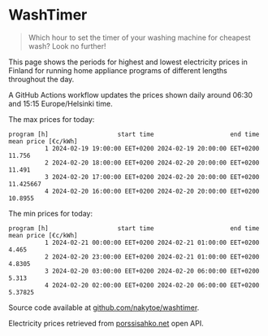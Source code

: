 
# WashTimer

> Which hour to set the timer of your washing machine for cheapest wash? Look no further!

This page shows the periods for highest and lowest electricity prices in Finland 
for running home appliance programs of different lengths throughout the day. 

A GitHub Actions workflow updates the prices shown daily around 06:30 and 15:15 Europe/Helsinki time.

The max prices for today:

	program [h]                   start time                     end time mean price [€c/kWh]
	          1 2024-02-19 19:00:00 EET+0200 2024-02-19 20:00:00 EET+0200              11.756
	          2 2024-02-20 18:00:00 EET+0200 2024-02-20 20:00:00 EET+0200              11.491
	          3 2024-02-20 17:00:00 EET+0200 2024-02-20 20:00:00 EET+0200           11.425667
	          4 2024-02-20 16:00:00 EET+0200 2024-02-20 20:00:00 EET+0200             10.8955

The min prices for today:

	program [h]                   start time                     end time mean price [€c/kWh]
	          1 2024-02-21 00:00:00 EET+0200 2024-02-21 01:00:00 EET+0200               4.465
	          2 2024-02-20 23:00:00 EET+0200 2024-02-21 01:00:00 EET+0200              4.8305
	          3 2024-02-20 03:00:00 EET+0200 2024-02-20 06:00:00 EET+0200               5.313
	          4 2024-02-20 02:00:00 EET+0200 2024-02-20 06:00:00 EET+0200             5.37825


Source code available at [github.com/nakytoe/washtimer](https://github.com/nakytoe/washtimer).

Electricity prices retrieved from [porssisahko.net](https://porssisahko.net/api) open API.
